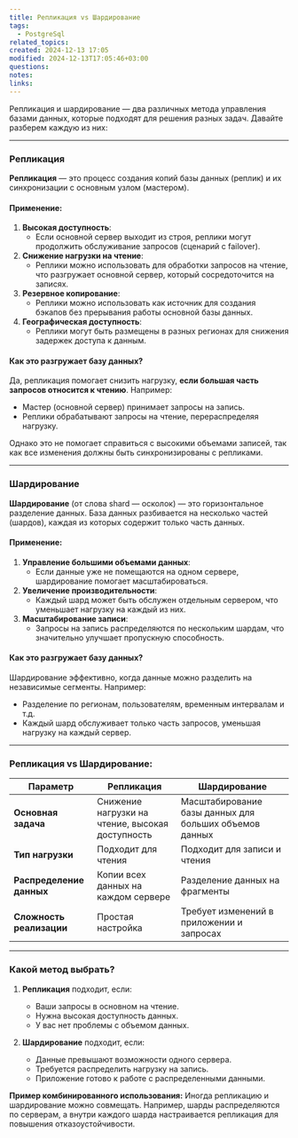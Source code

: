 ```yaml
---
title: Репликация vs Шардирование
tags:
  - PostgreSql
related_topics: 
created: 2024-12-13 17:05
modified: 2024-12-13T17:05:46+03:00
questions: 
notes: 
links: 
---
```



Репликация и шардирование — два различных метода управления базами данных, которые подходят для решения разных задач. Давайте разберем каждую из них:

---

### **Репликация**

**Репликация** — это процесс создания копий базы данных (реплик) и их синхронизации с основным узлом (мастером).

#### Применение:

1. **Высокая доступность**:
    - Если основной сервер выходит из строя, реплики могут продолжить обслуживание запросов (сценарий с failover).
2. **Снижение нагрузки на чтение**:
    - Реплики можно использовать для обработки запросов на чтение, что разгружает основной сервер, который сосредоточится на записях.
3. **Резервное копирование**:
    - Реплики можно использовать как источник для создания бэкапов без прерывания работы основной базы данных.
4. **Географическая доступность**:
    - Реплики могут быть размещены в разных регионах для снижения задержек доступа к данным.

#### Как это разгружает базу данных?

Да, репликация помогает снизить нагрузку, **если большая часть запросов относится к чтению**. Например:

- Мастер (основной сервер) принимает запросы на запись.
- Реплики обрабатывают запросы на чтение, перераспределяя нагрузку.

Однако это не помогает справиться с высокими объемами записей, так как все изменения должны быть синхронизированы с репликами.

---

### **Шардирование**

**Шардирование** (от слова shard — осколок) — это горизонтальное разделение данных. База данных разбивается на несколько частей (шардов), каждая из которых содержит только часть данных.

#### Применение:

1. **Управление большими объемами данных**:
    - Если данные уже не помещаются на одном сервере, шардирование помогает масштабироваться.
2. **Увеличение производительности**:
    - Каждый шард может быть обслужен отдельным сервером, что уменьшает нагрузку на каждый из них.
3. **Масштабирование записи**:
    - Запросы на запись распределяются по нескольким шардам, что значительно улучшает пропускную способность.

#### Как это разгружает базу данных?

Шардирование эффективно, когда данные можно разделить на независимые сегменты. Например:

- Разделение по регионам, пользователям, временным интервалам и т.д.
- Каждый шард обслуживает только часть запросов, уменьшая нагрузку на каждый сервер.

---

### **Репликация vs Шардирование:**

|**Параметр**|**Репликация**|**Шардирование**|
|---|---|---|
|**Основная задача**|Снижение нагрузки на чтение, высокая доступность|Масштабирование базы данных для больших объемов данных|
|**Тип нагрузки**|Подходит для чтения|Подходит для записи и чтения|
|**Распределение данных**|Копии всех данных на каждом сервере|Разделение данных на фрагменты|
|**Сложность реализации**|Простая настройка|Требует изменений в приложении и запросах|

---

### **Какой метод выбрать?**

1. **Репликация** подходит, если:
    
    - Ваши запросы в основном на чтение.
    - Нужна высокая доступность данных.
    - У вас нет проблемы с объемом данных.
2. **Шардирование** подходит, если:
    
    - Данные превышают возможности одного сервера.
    - Требуется распределить нагрузку на запись.
    - Приложение готово к работе с распределенными данными.

**Пример комбинированного использования:** Иногда репликацию и шардирование можно совмещать. Например, шарды распределяются по серверам, а внутри каждого шарда настраивается репликация для повышения отказоустойчивости.